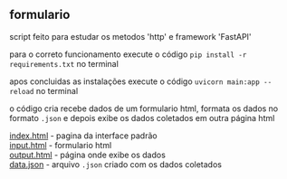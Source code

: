 ## formulario
script feito para estudar os metodos 'http' e framework 'FastAPI'  

para o correto funcionamento execute o código `pip install -r requirements.txt` no terminal  

apos concluidas as instalações execute o código `uvicorn main:app --reload` no terminal  

o código cria recebe dados de um formulario html, formata os dados no formato `.json` e depois exibe os dados coletados em outra página html  

[index.html](templates/index.html) - pagina da interface padrão  
[input.html](input.html) - formulario html  
[output.html](templates/output.html) - página onde exibe os dados  
[data.json](data.json) - arquivo `.json` criado com os dados coletados  
